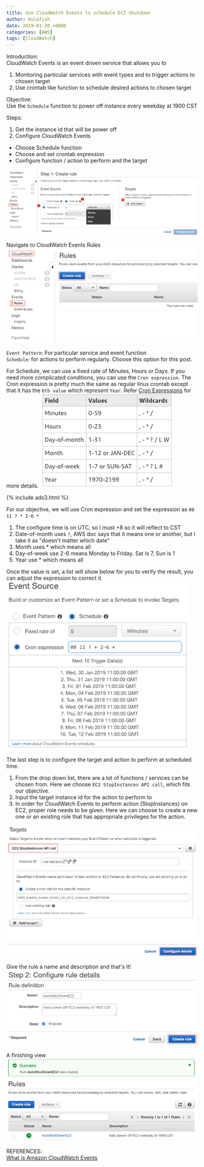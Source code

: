 ```yaml
---
title: Use CloudWatch Events to schedule EC2 Shutdown
author: bulafish
date: 2019-01-30 +0800
categories: [AWS]
tags: [CloudWatch]
---
```


Introduction:<br>
CloudWatch Events is an event driven service that allows you to
1. Monitoring particular services with event types and to trigger actions to chosen target
2. Use crontab like function to schedule desired actions to chosen target

Objective:<br>
Use the `Schedule` function to power off instance every weekday at 1900 CST

Steps:<br>
1. Get the instance id that will be power off
2. Configure CloudWatch Events
* Choose Schedule function
* Choose and set crontab expression
* Configure function / action to perform and the target

![CloudWatch Events](/assets/img/Xnip2019-01-30_15-34-36.png)

Navigate to CloudWatch Events Rules
![CloudWatch Events](/assets/img/Xnip2019-01-30_15-15-52.jpg)

`Event Pattern`: For particular service and event function<br>
`Schedule`: for actions to perform regularly.  Choose this option for this post.

For Schedule, we can use a fixed rate of Minutes, Hours or Days.  If you need more complicated conditions, you can use the `Cron expression`.  The Cron expression is pretty much the same as regular linux crontab except that it has the `6th value` which represent `Year`.  Refer [Cron Expressions](https://docs.aws.amazon.com/AmazonCloudWatch/latest/events/ScheduledEvents.html#CronExpressions) for more details.
![CloudWatch Events](/assets/img/Xnip2019-01-30_15-44-07.png)

{% include ads3.html %}

For our objective, we will use Cron expression and set the expression as `00 11 ? * 2-6 *`
1. The configure time is on UTC, so I must +8 so it will reflect to CST
2. Date-of-month uses `?`, AWS doc says that it means one or another, but I take it as "doesn't matter which date"
3. Month uses * which means all
4. Day-of-week use 2-6 means Monday to Friday.  Sat is 7, Sun is 1
5. Year use * which means all

Once the value is set, a list will show below for you to verify the result, you can adjust the expression to correct it.
![CloudWatch Events](/assets/img/Xnip2019-01-30_16-31-39.png)

The last step is to configure the target and action to perform at scheduled time.
1. From the drop down list, there are a lot of functions / services can be chosen from.  Here we choose `EC2 StopInstances API call`, which fits our objective.
2. Input the target instance id for the action to perform to
3. In order for CloudWatch Events to perform action (StopInstances) on EC2, proper role needs to be given.  Here we can choose to create a new one or an existing role that has appropriate privileges for the action.

![CloudWatch Events](/assets/img/Xnip2019-01-30_16-37-15.png)

Give the rule a name and description and that's it!
![CloudWatch Events](/assets/img/Xnip2019-01-30_16-45-30.png)

A finishing view
![CloudWatch Events](/assets/img/Xnip2019-01-30_16-46-02.png)

REFERENCES:
<br>[What is Amazon CloudWatch Events](https://docs.aws.amazon.com/AmazonCloudWatch/latest/events/WhatIsCloudWatchEvents.html)
